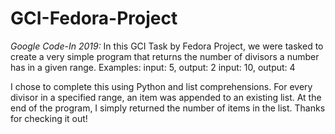# GCI-Fedora-Project

_Google Code-In 2019:_
In this GCI Task by Fedora Project, we were tasked to create a very simple program that returns the number of divisors a number has in a given range.
Examples:
input: 5, output: 2
input: 10, output: 4

I chose to complete this using Python and list comprehensions. For every divisor in a specified range, an item was appended to an existing list. At the end of the program, I simply returned the number of items in the list. 
Thanks for checking it out!
